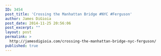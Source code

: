 ```yaml
---
ID: 3454
post_title: 'Crossing the Manhattan Bridge #NYC #Ferguson'
author: James DiGioia
post_date: 2014-11-25 20:56:06
post_excerpt: ""
layout: post
permalink: >
  http://jamesdigioia.com/crossing-the-manhattan-bridge-nyc-ferguson/
published: true
---
```

